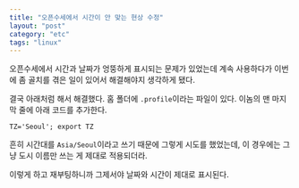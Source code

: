 ```yaml
---
title: "오픈수세에서 시간이 안 맞는 현상 수정"
layout: "post"
category: "etc"
tags: "linux"
---
```


오픈수세에서 시간과 날짜가 엉뚱하게 표시되는 문제가 있었는데 계속 사용하다가 이번에 좀 골치를 겪은 일이 있어서 해결해야지 생각하게 됐다.

결국 아래처럼 해서 해결했다. 홈 폴더에 `.profile`이라는 파일이 있다. 이놈의 맨 마지막 줄에 아래 코드를 추가한다.

    TZ='Seoul'; export TZ

흔히 시간대를 `Asia/Seoul`이라고 쓰기 때문에 그렇게 시도를 했었는데, 이 경우에는 그냥 도시 이름만 쓰는 게 제대로 적용되더라.

이렇게 하고 재부팅하니까 그제서야 날짜와 시간이 제대로 표시된다.